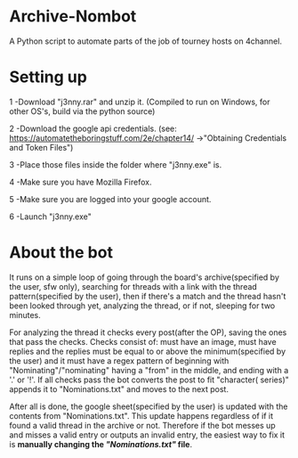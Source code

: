 # Archive-Nombot
A Python script to automate parts of the job of tourney hosts on 4channel. 

# Setting up

1 -Download "j3nny.rar" and unzip it. (Compiled to run on Windows, for other OS's, build via the python source)

2 -Download the google api credentials. (see: https://automatetheboringstuff.com/2e/chapter14/ ->"Obtaining Credentials and Token Files")

3 -Place those files inside the folder where "j3nny.exe" is.

4 -Make sure you have Mozilla Firefox. 

5 -Make sure you are logged into your google account.

6 -Launch "j3nny.exe"

# About the bot

 It runs on a simple loop of going through the board's archive(specified by the user, sfw only), searching for threads with a link with the thread pattern(specified by the user), then if there's a match and the thread hasn't been looked through yet, analyzing the thread, or if not, sleeping for two minutes.
 
  For analyzing the thread it checks every post(after the OP), saving the ones that pass the checks. Checks consist of: must have an image, must have replies and the replies must be equal to or above the minimum(specified by the user) and it must have a regex pattern of beginning with "Nominating"/"nominating" having a "from" in the middle, and ending with a '.' or '!'. If all checks pass the bot converts the post to fit "character( series)" appends it to "Nominations.txt" and moves to the next post.
  
  After all is done, the google sheet(specified by the user) is updated with the contents from "Nominations.txt". This update happens regardless of if it found a valid thread in the archive or not. Therefore if the bot messes up and misses a valid entry or outputs an invalid entry, the easiest way to fix it is **manually changing the _"Nominations.txt"_ file**.
